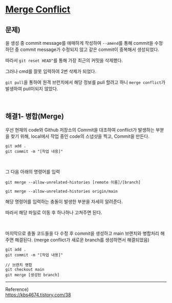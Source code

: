 # [Merge Conflict](https://velog.io/@dltjq2323/merge-conflict-%ED%95%B4%EA%B2%B0)

## 문제)

을 생성 중 commit message를 애매하게 작성하여 `--amend`를 통해 commit을 수정하던 중 commit message가 수정되지 않고 같은 commit이 중복해서 생성되었다.

따라서 `git reset HEAD^`를 통해 가장 최근의 커밋을 삭제헀다.

그러나 cmd를 잘못 입력하여 2번 삭제가 되었다.

`git pull`을 통하여 원격 브런치에서 해당 정보를 pull 할려고 하니 `merge conflict`가 발생하여 pull이되지 않았다.

<br/>

## 해결1- 병합(Merge)

우선 현재의 code와 Github 저장소의 Commit을 대조하여 conflict가 발생하는 부분을 찾기 위해, local에서 작업 중인 code의 스냅샷을 찍고, Commit을 만든다.

```git
git add .
git commit -m "[작업 내용]"
```

<br/>

그 다음 아래의 명령어를 입력

```git
git merge --allow-unrelated-histories [remote 이름]/[branch]

git merge --allow-unrelated-histories origin/main
```

해당 명령어를 입력하는 충돌이 발생한 부분을 자세히 알려준다.

따라서 해당 파일로 이동 후 하나하나 고쳐주면 된다.

<br/>

마지막으로 충돌 코드들을 다 수정 후 commit을 생성하고 main 브랜치와 병합처리 해주면 해결된다.
(merge conflict가 새로운 branch를 생성하면서 해결되었음)

```git
git add .
git commit -m "[작업 내용]"

// 브랜치 병합
git checkout main
git merge [생성된 branch]
```

---

Reference)<br/>
https://kbs4674.tistory.com/38
